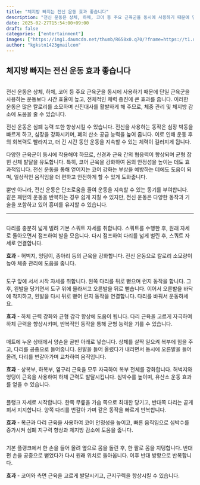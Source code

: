 ```yaml
---
title: "체지방 빠지는 전신 운동 효과 좋습니다"
description: "전신 운동은 상체, 하체, 코어 등 주요 근육군을 동시에 사용하기 때문에 단일 근육군을 사용하는 운동보다 시간 효율이 높고, 전체적인 체력 증진에 큰 효과를 줍니다. 이러한 운동은 많은 칼로리를 소모하며 신진대사를 활발하게 해 주므로, 체중 관리 및 체지방 감소에 도움"
date: 2025-02-27T15:54:00+09:00
draft: false
categories: ["entertainment"]
images: ["https://img1.daumcdn.net/thumb/R658x0.q70/?fname=https://t1.daumcdn.net/news/202412/24/tenbody/20241224173002406pllw.jpg", "https://t1.daumcdn.net/news/202412/24/tenbody/20241224173002763ufkn.gif", "https://t1.daumcdn.net/news/202412/24/tenbody/20241224173003193qolu.gif", "https://t1.daumcdn.net/news/202412/24/tenbody/20241224173003561uote.gif", "https://t1.daumcdn.net/news/202412/24/tenbody/20241224173003891bouu.gif"]
author: "kgkstn1423gmailcom"
---
```


<h2 >체지방 빠지는 전신 운동 효과 좋습니다</h2> <figure ><img src="https://img1.daumcdn.net/thumb/R658x0.q70/?fname=https://t1.daumcdn.net/news/202412/24/tenbody/20241224173002406pllw.jpg" alt=""/></figure> <p>전신 운동은 상체, 하체, 코어 등 주요 근육군을 동시에 사용하기 때문에 단일 근육군을 사용하는 운동보다 시간 효율이 높고, 전체적인 체력 증진에 큰 효과를 줍니다. 이러한 운동은 많은 칼로리를 소모하며 신진대사를 활발하게 해 주므로, 체중 관리 및 체지방 감소에 도움을 줄 수 있습니다.</p> <p>전신 운동은 심폐 능력 또한 향상시킬 수 있습니다. 전신을 사용하는 동작은 심장 박동을 빠르게 하고, 심장을 강화시키며, 폐의 산소 공급 능력을 높여 줍니다. 이로 인해 운동 후의 회복력도 빨라지고, 더 긴 시간 동안 운동을 지속할 수 있는 체력이 길러지게 됩니다.</p> <p>다양한 근육군이 동시에 작용해야 하므로, 신경과 근육 간의 협응력이 향상되며 균형 잡힌 신체 발달을 유도합니다. 특히, 코어 근육을 강화하여 몸의 안정성을 높이는 데도 효과적입니다. 전신 운동을 통해 얻어지는 코어 강화는 부상을 예방하는 데에도 도움이 되며, 일상적인 움직임을 더 편하고 안전하게 할 수 있게 도와줍니다.</p> <p>뿐만 아니라, 전신 운동은 단조로움을 줄여 운동을 지속할 수 있는 동기를 부여합니다. 같은 패턴의 운동을 반복하는 경우 쉽게 지칠 수 있지만, 전신 운동은 다양한 동작과 기술을 포함하고 있어 흥미를 유지할 수 있습니다.</p> <hr /> <figure ><img src="https://t1.daumcdn.net/news/202412/24/tenbody/20241224173002763ufkn.gif" alt=""/></figure> <p>다리를 충분히 넓게 벌려 기본 스쿼트 자세를 취합니다. 스쿼트를 수행한 후, 원래 자세로 돌아오면서 점프하여 발을 모읍니다. 다시 점프하여 다리를 넓게 벌린 후, 스쿼트 자세로 연결합니다.</p> <p><strong>효과</strong> - 허벅지, 엉덩이, 종아리 등의 근육을 강화합니다. 전신 운동으로 칼로리 소모량이 높아 체중 관리에 도움을 줍니다.</p> <figure ><img src="https://t1.daumcdn.net/news/202412/24/tenbody/20241224173003193qolu.gif" alt=""/></figure> <p>도구 앞에 서서 시작 자세를 취합니다. 왼쪽 다리를 뒤로 뻗으며 런지 동작을 합니다. 그 후, 왼발을 당기면서 도구 위에 올라서고 오른발을 뒤로 뻗습니다. 이어서 오른발을 바닥에 착지하고, 왼발을 다시 뒤로 뻗어 런지 동작을 연결합니다. 다리를 바꿔서 운동하세요.</p> <p><strong>효과</strong> - 하체 근력 강화와 균형 감각 향상에 도움이 됩니다. 다리 근육을 고르게 자극하여 하체 근력을 향상시키며, 반복적인 동작을 통해 균형 능력을 기를 수 있습니다.</p> <figure ><img src="https://t1.daumcdn.net/news/202412/24/tenbody/20241224173003561uote.gif" alt=""/></figure> <p>매트에 누운 상태에서 양손을 골반 아래로 넣습니다. 상체를 살짝 일으켜 복부에 힘을 주고, 다리를 공중으로 들어줍니다. 왼발을 들어 올렸다가 내리면서 동시에 오른발을 들어 올려, 다리를 번갈아가며 교차하여 움직입니다.</p> <p><strong>효과</strong> - 상복부, 하복부, 옆구리 근육을 모두 자극하여 복부 전체를 강화합니다. 허벅지와 엉덩이 근육을 사용하여 하체 근력도 발달시킵니다. 심박수를 높이며, 유산소 운동 효과를 얻을 수 있습니다.</p> <figure ><img src="https://t1.daumcdn.net/news/202412/24/tenbody/20241224173003891bouu.gif" alt=""/></figure> <p>플랭크 자세로 시작합니다. 한쪽 무릎을 가슴 쪽으로 최대한 당기고, 반대쪽 다리는 곧게 펴서 지지합니다. 양쪽 다리를 번갈아 가며 같은 동작을 빠르게 반복합니다.</p> <p><strong>효과</strong> - 복근과 다리 근육을 사용하여 코어 안정성을 높이고, 빠른 움직임으로 심박수를 증가시켜 심폐 지구력 향상과 체지방 감소에 도움을 줍니다.</p> <figure ><img src="https://t1.daumcdn.net/news/202412/24/tenbody/20241224173004285vsjg.gif" alt=""/></figure> <p>기본 플랭크에서 한 손을 들어 올려 옆으로 몸을 돌린 후, 한 팔로 몸을 지탱합니다. 반대편 손을 공중으로 뻗었다가 다시 원래 위치로 돌아옵니다. 이후 반대 방향으로 반복합니다.</p> <p><strong>효과</strong> - 코어와 측면 근육을 고르게 발달시키고, 근지구력을 향상시킬 수 있습니다.</p>
